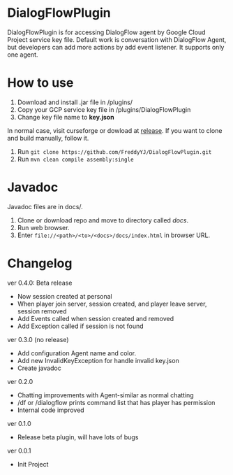 # DialogFlowPlugin
DialogFlowPlugin is for accessing DialogFlow agent by Google Cloud Project service key file. Default work is conversation with DialogFlow Agent, but developers can add more actions by add event listener. It supports only one agent.

# How to use
1. Download and install .jar file in <server directory>/plugins/
2. Copy your GCP service key file in <server directory>/plugins/DialogFlowPlugin
3. Change key file name to **key.json**

In normal case, visit curseforge or dowload at [release](https://github.com/FreddyYJ/DialogFlowPlugin/releases). If you want to clone and build manually, follow it.
1. Run ```git clone https://github.com/FreddyYJ/DialogFlowPlugin.git```
2. Run ```mvn clean compile assembly:single```

# Javadoc
Javadoc files are in docs/.
1. Clone or download repo and move to directory called *docs*.
2. Run web browser.
3. Enter ```file://<path>/<to>/<docs>/docs/index.html``` in browser URL.

# Changelog
ver 0.4.0: Beta release
* Now session created at personal
* When player join server, session created, and player leave server, session removed
* Add Events called when session created and removed
* Add Exception called if session is not found

ver 0.3.0 (no release)
* Add configuration Agent name and color.
* Add new InvalidKeyException for handle invalid key.json
* Create javadoc

ver 0.2.0
* Chatting improvements with Agent-similar as normal chatting
* /df or /dialogflow prints command list that has player has permission
* Internal code improved

ver 0.1.0
* Release beta plugin, will have lots of bugs

ver 0.0.1
* Init Project
